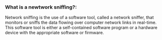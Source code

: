 ### What is a newtwork sniffing?: ###
Network sniffing is the use of a software tool, called a network sniffer, that monitors or sniffs the data flowing over computer network links in real-time. This software tool is
 either a self-contained software program or a hardware device with the appropriate software or firmware.

